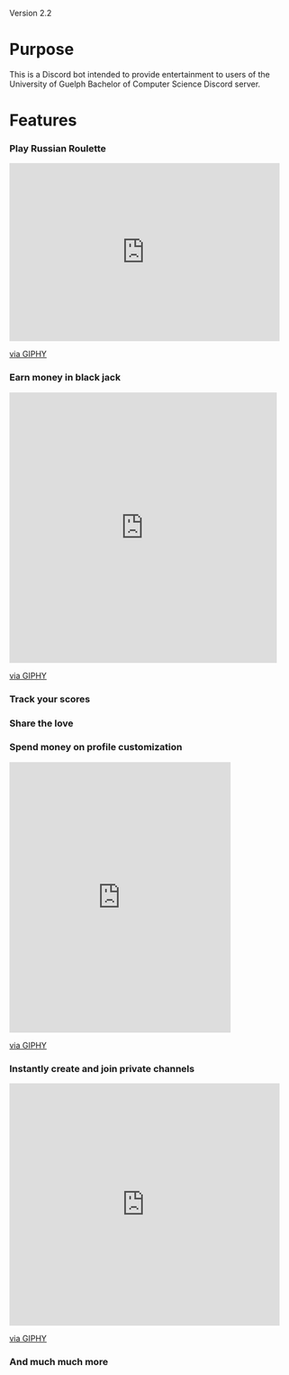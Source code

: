 Version 2.2
# Purpose
This is a Discord bot intended to provide entertainment to users of the
University of Guelph Bachelor of Computer Science Discord server.

# Features

### Play Russian Roulette
<iframe src="https://giphy.com/embed/f9FypkpxXD4SUr3pPr" width="480" height="316" frameBorder="0" class="giphy-embed" allowFullScreen></iframe><p><a href="https://giphy.com/gifs/f9FypkpxXD4SUr3pPr">via GIPHY</a></p>

### Earn money in black jack
<iframe src="https://giphy.com/embed/JRtDpC4cdI6t0jdH0C" width="475" height="480" frameBorder="0" class="giphy-embed" allowFullScreen></iframe><p><a href="https://giphy.com/gifs/JRtDpC4cdI6t0jdH0C">via GIPHY</a></p>

### Track your scores
<blockquote class="imgur-embed-pub" lang="en" data-id="a/yFt2jOc"><a href="//imgur.com/a/yFt2jOc"></a></blockquote><script async src="//s.imgur.com/min/embed.js" charset="utf-8"></script>

### Share the love
<blockquote class="imgur-embed-pub" lang="en" data-id="a/UT7Q2wG"><a href="//imgur.com/a/UT7Q2wG"></a></blockquote><script async src="//s.imgur.com/min/embed.js" charset="utf-8"></script>

### Spend money on profile customization
<iframe src="https://giphy.com/embed/jp87aFDI5tf4AulPYf" width="393" height="480" frameBorder="0" class="giphy-embed" allowFullScreen></iframe><p><a href="https://giphy.com/gifs/jp87aFDI5tf4AulPYf">via GIPHY</a></p>

### Instantly create and join private channels
<iframe src="https://giphy.com/embed/QB4HJ6o8lI3dLMyx8q" width="480" height="430" frameBorder="0" class="giphy-embed" allowFullScreen></iframe><p><a href="https://giphy.com/gifs/QB4HJ6o8lI3dLMyx8q">via GIPHY</a></p>

### And much much more
<blockquote class="imgur-embed-pub" lang="en" data-id="a/uVzYbWM"><a href="//imgur.com/a/uVzYbWM"></a></blockquote><script async src="//s.imgur.com/min/embed.js" charset="utf-8"></script>
